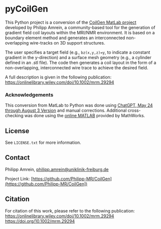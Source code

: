 # pyCoilGen
This Python project is a conversion of the [CoilGen MatLab project](https://github.com/Philipp-MR/CoilGen) developed by Philipp Amrein, a community-based tool for the generation of gradient field coil layouts within the MRI/NMR environment. It is based on a boundary element method and generates an interconnected non-overlapping wire-tracks on 3D support structures.

The user specifies a target field (e.g., `bz(x,y,z)=y`, to indicate a constant gradient in the y-direction) and a surface mesh geometry (e.g., a cylinder defined in an .stl file). The code then generates a coil layout in the form of a non-overlapping, interconnected wire trace to achieve the desired field.

A full description is given in the following publication: https://onlinelibrary.wiley.com/doi/10.1002/mrm.29294

### Acknowledgements
This conversion from MatLab to Python was done using [ChatGPT, May 24 through August 3 Version](https://chat.openai.com) and manual corrections.
Additional cross-checking was done using the [online MATLAB](https://matlab.mathworks.com/) provided by MathWorks.

<!-- LICENSE -->
## License

 See `LICENSE.txt` for more information.

<!-- CONTACT -->
## Contact

Philipp Amrein, philipp.amrein@uniklinik-freiburg.de

Project Link: [https://github.com/Philipp-MR/CoilGen](https://github.com/Philipp-MR/CoilGen])


## Citation

For citation of this work, please refer to the following publication:
https://onlinelibrary.wiley.com/doi/10.1002/mrm.29294
https://doi.org/10.1002/mrm.29294

